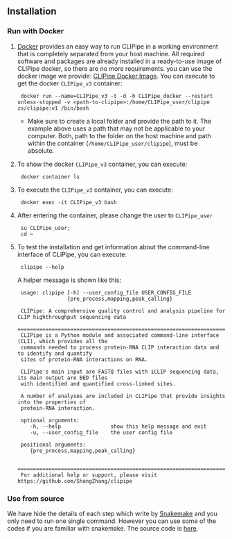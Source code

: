 ## Installation

### Run with Docker

1.  [Docker](https://www.docker.com/) provides an easy way to run CLIPipe in a working environment that is completely separated from your host machine. All required software and packages are already installed in a ready-to-use image of CLIPipe docker, so there are no more requirements. you can use the docker image we provide: [CLIPipe Docker Image](https://hub.docker.com/). You can execute to get the docker `CLIPipe_v3` container:

         docker run --name=CLIPipe_v3 -t -d -h CLIPipe_docker --restart unless-stopped -v <path-to-clipipe>:/home/CLIPipe_user/clipipe zs/clipipe:v1 /bin/bash

    -   Make sure to create a local folder and provide the path to it. The example above uses a path that may not be applicable to your computer. Both, path to the folder on the host machine and path within the container (`/home/CLIPipe_user/clipipe`), must be absolute.

2.  To show the docker `CLIPipe_v3` container, you can execute:

         docker container ls

3.  To execute the `CLIPipe_v3` container, you can execute:

         docker exec -it CLIPipe_v3 bash

4.  After entering the container, please change the user to `CLIPipe_user`

         su CLIPipe_user;
         cd ~

5.  To test the installation and get information about the command-line interface of CLIPipe, you can execute:

         clipipe --help

    A helper message is shown like this:

         usage: clipipe [-h] --user_config_file USER_CONFIG_FILE
                        {pre_process,mapping,peak_calling}

         CLIPipe: A comprehensive quality control and analysis pipeline for CLIP highthroughput sequencing data
         =======================================================================================================
         CLIPipe is a Python module and associated command-line interface (CLI), which provides all the
         commands needed to process protein-RNA CLIP interaction data and to identify and quantify
         sites of protein-RNA interactions on RNA.

         CLIPipe's main input are FASTQ files with iCLIP sequencing data, its main output are BED files
         with identified and quantified cross-linked sites.

         A number of analyses are included in CLIPipe that provide insights into the properties of
         protein-RNA interaction.

         optional arguments:
            -h, --help                show this help message and exit
            -u, --user_config_file    the user config file

         positional arguments:
            {pre_process,mapping,peak_calling}

         =======================================================================================================
         For additional help or support, please visit https://github.com/ShangZhang/clipipe

### Use from source

We have hide the details of each step which write by [Snakemake](https://snakemake.readthedocs.io/en/stable/) and you only need to run one single command. However you can use some of the codes if you are familiar with snakemake. The source code is [here](https://github.com/ShangZhang/clipipe).
